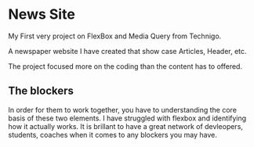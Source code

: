 # News Site

My First very project on FlexBox and Media Query from Technigo.

A newspaper website I have created that show case Articles, Header, etc.

The project focused more on the coding than the content has to offered. 

## The blockers

In order for them to work together, you have to understanding the core basis of these two elements. I have struggled with flexbox and identifying how it actually works. It is brillant to have a great network of devleopers, students, coaches when it comes to any blockers you may have. 
